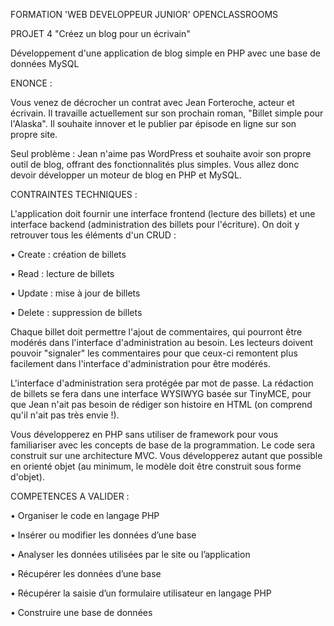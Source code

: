 FORMATION 'WEB DEVELOPPEUR JUNIOR' OPENCLASSROOMS

PROJET 4 "Créez un blog pour un écrivain"

Développement d'une application de blog simple en PHP avec une base de données MySQL

ENONCE :

Vous venez de décrocher un contrat avec Jean Forteroche, acteur et écrivain. Il travaille actuellement sur son prochain roman, "Billet simple pour l'Alaska". Il souhaite innover et le publier par épisode en ligne sur son propre site.

Seul problème : Jean n'aime pas WordPress et souhaite avoir son propre outil de blog, offrant des fonctionnalités plus simples. Vous allez donc devoir développer un moteur de blog en PHP et MySQL.

CONTRAINTES TECHNIQUES :

L'application doit fournir une interface frontend (lecture des billets) et une interface backend (administration des billets pour l'écriture). On doit y retrouver tous les éléments d'un CRUD :

• Create : création de billets

• Read : lecture de billets

• Update : mise à jour de billets

• Delete : suppression de billets

Chaque billet doit permettre l'ajout de commentaires, qui pourront être modérés dans l'interface d'administration au besoin. Les lecteurs doivent pouvoir "signaler" les commentaires pour que ceux-ci remontent plus facilement dans l'interface d'administration pour être modérés.

L'interface d'administration sera protégée par mot de passe. La rédaction de billets se fera dans une interface WYSIWYG basée sur TinyMCE, pour que Jean n'ait pas besoin de rédiger son histoire en HTML (on comprend qu'il n'ait pas très envie !).

Vous développerez en PHP sans utiliser de framework pour vous familiariser avec les concepts de base de la programmation. Le code sera construit sur une architecture MVC. Vous développerez autant que possible en orienté objet (au minimum, le modèle doit être construit sous forme d'objet).

COMPETENCES A VALIDER :

• Organiser le code en langage PHP

• Insérer ou modifier les données d’une base

• Analyser les données utilisées par le site ou l’application

• Récupérer les données d’une base

• Récupérer la saisie d’un formulaire utilisateur en langage PHP

• Construire une base de données
